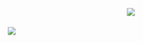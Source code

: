 <img align="right" src="https://visitor-badge.laobi.icu/badge?page_id=G4tten.Yahtzee-on-Python&right_color=purple" />

<h1 align="center">
    <img src="https://readme-typing-svg.herokuapp.com/?font=Doto&weight=600&size=35&duration=3000&pause=1000&color=F2E5BF&center=true&vCenter=true&width=700&height=150&multiline=true&lines=Hi+there!+👋🏻;Welcome+in+Yahtzee+on+Python!+;Made+by+G4tten+and+Luishasleft;" />
</h1>
